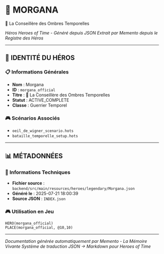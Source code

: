 # 🏹 **MORGANA**
🌙 La Conseillère des Ombres Temporelles

*Héros Heroes of Time - Généré depuis JSON*
*Extrait par Memento depuis le Registre des Héros*

---

## 🎯 **IDENTITÉ DU HÉROS**

### 📋 **Informations Générales**
- **Nom** : Morgana
- **ID** : `morgana_official`
- **Titre** : 🌙 La Conseillère des Ombres Temporelles
- **Statut** : ACTIVE_COMPLETE
- **Classe** : Guerrier Temporel


### 🎮 **Scénarios Associés**
- `oeil_de_wigner_scenario.hots`
- `bataille_temporelle_setup.hots`

---

## 📊 **MÉTADONNÉES**

### 🔧 **Informations Techniques**
- **Fichier source** : `backend/src/main/resources/heroes/legendary/Morgana.json`
- **Généré le** : 2025-07-21 18:00:39
- **Source JSON** : `INDEX.json`

### 🎮 **Utilisation en Jeu**
```hots
HERO(morgana_official)
PLACE(morgana_official, @10,10)
```

---

*Documentation générée automatiquement par Memento - La Mémoire Vivante*
*Système de traduction JSON → Markdown pour Heroes of Time*
